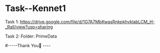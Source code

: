# Task--Kennet1
Task 1: https://drive.google.com/file/d/1G7A7MbKwasRnkpkhvklabLCM_H-_RalI/view?usp=sharing

Task 2: Folder: PrimeData

#-----Thank You🙂 ----
